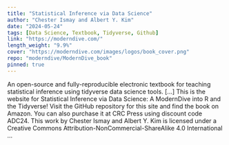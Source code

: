 ```yaml
---
title: "Statistical Inference via Data Science"
author: "Chester Ismay and Albert Y. Kim"
date: "2024-05-24"
tags: [Data Science, Textbook, Tidyverse, Github]
link: "https://moderndive.com/"
length_weight: "9.9%"
cover: "https://moderndive.com/images/logos/book_cover.png"
repo: "moderndive/ModernDive_book"
pinned: true
---
```


An open-source and fully-reproducible electronic textbook for teaching statistical inference using tidyverse data science tools. [...] This is the website for Statistical Inference via Data Science: A ModernDive into R and the Tidyverse! Visit the GitHub repository for this site and find the book on Amazon. You can also purchase it at CRC Press using discount code ADC24. This work by Chester Ismay and Albert Y. Kim is licensed under a Creative Commons Attribution-NonCommercial-ShareAlike 4.0 International ...
